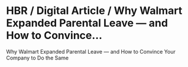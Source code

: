 # HBR / Digital Article / Why Walmart Expanded Parental Leave — and How to Convince…

Why Walmart Expanded Parental Leave — and How to Convince Your Company to Do the Same